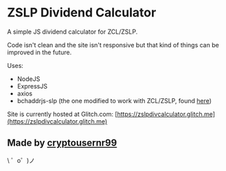 ZSLP Dividend Calculator
========================

A simple JS dividend calculator for ZCL/ZSLP.

Code isn't clean and the site isn't responsive but that kind of things can be improved in the future.


Uses:
- NodeJS
- ExpressJS
- axios
- bchaddrjs-slp (the one modified to work with ZCL/ZSLP, found [here](https://github.com/ZSLP/bchaddrjs))


 Site is currently hosted at Glitch.com:  [https://zslpdivcalculator.glitch.me](https://zslpdivcalculator.glitch.me)


Made by [cryptousernr99](https://twitter.com/cryptousernr99)
-------------------

\ ゜o゜)ノ
